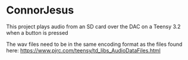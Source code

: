 # ConnorJesus

This project plays audio from an SD card over the DAC on a Teensy 3.2 when a button is pressed

The wav files need to be in the same encoding format as the files found here:
https://www.pjrc.com/teensy/td_libs_AudioDataFiles.html
